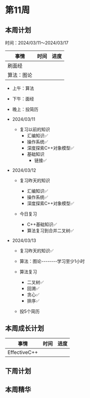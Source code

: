 # 第11周

## 本周计划

时间：2024/03/11～2024/03/17

| 事情       | 时间 | 进度 |
| ---------- | ---- | ---- |
| 刷面经     |      |      |
| 算法：图论 |      |      |

+ 上午：算法
+ 下午：面经
+ 晚上：投简历
+ 2024/03/11
  + 复习以前的知识
    + 汇编知识✅
    + 操作系统✅
    + 深度探索C++对象模型✅
    + 基础知识
      + 链接✅
+ 2024/03/12
  + 复习昨天的知识
    + 汇编知识✅
    + 操作系统✅
    + 深度探索C++对象模型✅

  + 今日复习
    + C++基础知识✅
    + 算法复习到合并二叉树✅

+ 2024/03/13
  + 复习昨天的知识✅
  + 算法：图论--------学习至少1小时
  + 算法复习
    + 二叉树✅
    + 回溯✅
    + 贪心✅
    + 排序✅

  + 投5个简历


## 本周成长计划

| 事情         | 时间 | 进度 |
| ------------ | ---- | ---- |
| EffectiveC++ |      |      |

## 下周计划

## 本周精华